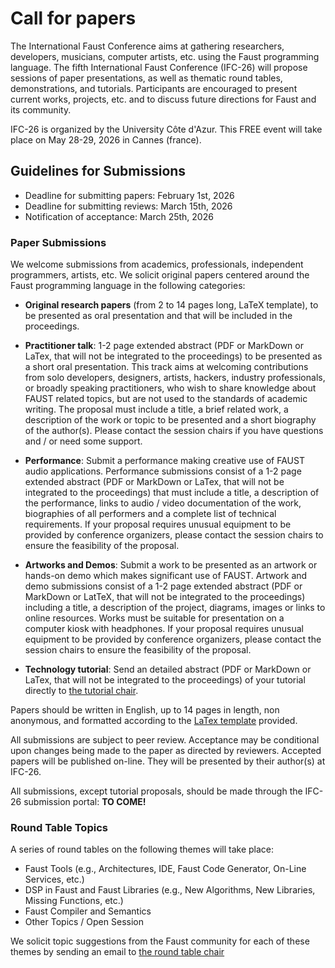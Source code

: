 # Call for papers

The International Faust Conference aims at gathering researchers, developers, musicians, computer artists, etc. using the Faust programming language. The fifth International Faust Conference (IFC-26) will propose sessions of paper presentations, as well as thematic round tables, demonstrations, and tutorials. Participants are encouraged to present current works, projects, etc. and to discuss future directions for Faust and its community.

IFC-26 is organized by the University Côte d'Azur. This FREE event will take place on May 28-29, 2026 in Cannes (france).

## Guidelines for Submissions

- Deadline for submitting papers: February 1st, 2026  
- Deadline for submitting reviews: March 15th, 2026  
- Notification of acceptance: March 25th, 2026

### Paper Submissions

We welcome submissions from academics, professionals, independent programmers, artists, etc. We solicit original papers centered around the Faust programming language in the following categories:

- **Original research papers** (from 2 to 14 pages long, LaTeX template), to be presented as oral presentation and that will be included in the proceedings.

- **Practitioner talk**: 1-2 page extended abstract (PDF or MarkDown or LaTex, that will not be integrated to the proceedings) to be presented as a short oral presentation. This track aims at welcoming contributions from solo developers, designers, artists, hackers, industry professionals, or broadly speaking practitioners, who wish to share knowledge about FAUST related topics, but are not used to the standards of academic writing. The proposal must include a title, a brief related work, a description of the work or topic to be presented and a short biography of the author(s). Please contact the session chairs if you have questions and / or need some support.
- **Performance**: Submit a performance making creative use of FAUST audio applications. Performance submissions consist of a 1-2 page extended abstract (PDF or MarkDown or LaTex, that will not be integrated to the proceedings) that must include a title, a description of the performance, links to audio / video documentation of the work, biographies of all performers and a complete list of technical requirements. If your proposal requires unusual equipment to be provided by conference organizers, please contact the session chairs to ensure the feasibility of the proposal.
- **Artworks and Demos**: Submit a work to be presented as an artwork or hands-on demo which makes significant use of FAUST. Artwork and demo submissions consist of a 1-2 page extended abstract (PDF or MarkDown or LatTeX, that will not be integrated to the proceedings) including a title, a description of the project, diagrams, images or links to online resources. Works must be suitable for presentation on a computer kiosk with headphones. If your proposal requires unusual equipment to be provided by conference organizers, please contact the session chairs to ensure the feasibility of the proposal.
- **Technology tutorial**: Send an detailed abstract (PDF or MarkDown or LaTex, that will not be integrated to the proceedings) of your tutorial directly to [the tutorial chair](mailto:michel.buffa@univ-cotedazur.fr).

Papers should be written in English, up to 14 pages in length, non anonymous, and formatted according to the [LaTex template](https://mega.nz/file/2h5iHRrJ#hdIdeTWSqSaqWILkVSYCuMOYqYqD6-RfSkD-OUOTVQo) provided. 

All submissions are subject to peer review. Acceptance may be conditional upon changes being made to the paper as directed by reviewers. Accepted papers will be published on-line. They will be presented by their author(s) at IFC-26.

All submissions, except tutorial proposals, should be made through the IFC-26 submission portal: **TO COME!**


### Round Table Topics

A series of round tables on the following themes will take place:

- Faust Tools (e.g., Architectures, IDE, Faust Code Generator, On-Line Services, etc.)  
- DSP in Faust and Faust Libraries (e.g., New Algorithms, New Libraries, Missing Functions, etc.)  
- Faust Compiler and Semantics  
- Other Topics / Open Session

We solicit topic suggestions from the Faust community for each of these themes by sending an email to [the round table chair](mailto:michel.buffa@univ-cotedazur.fr)
